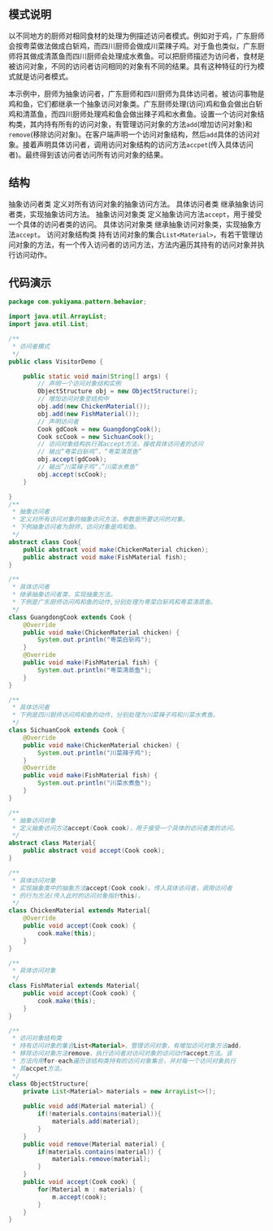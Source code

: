## 模式说明
以不同地方的厨师对相同食材的处理为例描述访问者模式。例如对于鸡，广东厨师会按粤菜做法做成白斩鸡，而四川厨师会做成川菜辣子鸡。对于鱼也类似，广东厨师将其做成清蒸鱼而四川厨师会处理成水煮鱼。可以把厨师描述为访问者，食材是被访问对象，不同的访问者访问相同的对象有不同的结果。具有这种特征的行为模式就是访问者模式。
​

本示例中，厨师为抽象访问者，广东厨师和四川厨师为具体访问者。被访问事物是鸡和鱼，它们都继承一个抽象访问对象类。广东厨师处理(访问)鸡和鱼会做出白斩鸡和清蒸鱼，而四川厨师处理鸡和鱼会做出辣子鸡和水煮鱼。设置一个访问对象结构类，其内持有所有的访问对象，有管理访问对象的方法`add`(增加访问对象)和`remove`(移除访问对象)。在客户端声明一个访问对象结构，然后`add`具体的访问对象。接着声明具体访问者，调用访问对象结构的访问方法`accpet`(传入具体访问者)。最终得到该访问者访问所有访问对象的结果。
​

## 结构
抽象访问者类
  定义对所有访问对象的抽象访问方法。
具体访问者类
  继承抽象访问者类，实现抽象访问方法。
抽象访问对象类
  定义抽象访问方法`accept`，用于接受一个具体的访问者类的访问。
具体访问对象类
  继承抽象访问对象类，实现抽象方法`accept`。
访问对象结构类
  持有访问对象的集合`List<Material>`，有若干管理访问对象的方法，有一个传入访问者的访问方法，方法内遍历其持有的访问对象并执行访问动作。
​

## 代码演示
```java
package com.yukiyama.pattern.behavior;

import java.util.ArrayList;
import java.util.List;

/**
 * 访问者模式
 */
public class VisitorDemo {

	public static void main(String[] args) {
		// 声明一个访问对象结构实例
		ObjectStructure obj = new ObjectStructure();
		// 增加访问对象至结构中
		obj.add(new ChickenMaterial());
		obj.add(new FishMaterial());
		// 声明访问者
		Cook gdCook = new GuangdongCook();
		Cook scCook = new SichuanCook();
		// 访问对象结构执行其accept方法，接收具体访问者的访问
		// 输出“粤菜白斩鸡”，“粤菜清蒸鱼”
		obj.accept(gdCook);
		// 输出”川菜辣子鸡“，”川菜水煮鱼“
		obj.accept(scCook);
	}

}
/**
 * 抽象访问者
 * 定义对所有访问对象的抽象访问方法，参数是所要访问的对象。
 * 下例抽象访问者为厨师，访问对象是鸡和鱼。
 */
abstract class Cook{
	public abstract void make(ChickenMaterial chicken);
	public abstract void make(FishMaterial fish);
}

/**
 * 具体访问者
 * 继承抽象访问者类，实现抽象方法。
 * 下例是广东厨师访问鸡和鱼的动作,分别处理为粤菜白斩鸡和粤菜清蒸鱼。
 */
class GuangdongCook extends Cook {
	@Override
	public void make(ChickenMaterial chicken) {
		System.out.println("粤菜白斩鸡");
	}
	@Override
	public void make(FishMaterial fish) {
		System.out.println("粤菜清蒸鱼");
	}
}

/**
 * 具体访问者
 * 下例是四川厨师访问鸡和鱼的动作，分别处理为川菜辣子鸡和川菜水煮鱼。
 */
class SichuanCook extends Cook {
	@Override
	public void make(ChickenMaterial chicken) {
		System.out.println("川菜辣子鸡");
	}
	@Override
	public void make(FishMaterial fish) {
		System.out.println("川菜水煮鱼");
	}
}

/**
 * 抽象访问对象
 * 定义抽象访问方法accept(Cook cook)，用于接受一个具体的访问者类的访问。
 */
abstract class Material{
	public abstract void accept(Cook cook);
}

/**
 * 具体访问对象
 * 实现抽象类中的抽象方法accept(Cook cook)。传入具体访问者，调用访问者
 * 的行为方法(传入此时的访问对象指针this)。
 */
class ChickenMaterial extends Material{
	@Override
	public void accept(Cook cook) {
		cook.make(this);
	}
}

/**
 * 具体访问对象
 */
class FishMaterial extends Material{
	public void accept(Cook cook) {
		cook.make(this);
	}
}

/**
 * 访问对象结构类
 * 持有访问对象的集合List<Material>，管理访问对象，有增加访问对象方法add，
 * 移除访问对象方法remove，执行访问者对访问对象的访问动作accept方法。该
 * 方法内用for-each遍历该结构类持有的访问对象集合，并对每一个访问对象执行
 * 其accpet方法。
 */
class ObjectStructure{
	private List<Material> materials = new ArrayList<>();
	
	public void add(Material material) {
		if(!materials.contains(material)){
			materials.add(material);
		}
	}
	public void remove(Material material) {
		if(materials.contains(material)) {
			materials.remove(material);
		}
	}
	public void accept(Cook cook) {
		for(Material m : materials) {
			m.accept(cook);
		}
	}
}
```
